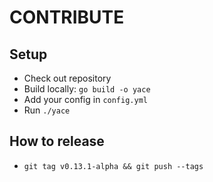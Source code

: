 # CONTRIBUTE

## Setup
* Check out repository
* Build locally: `go build -o yace`
* Add your config in `config.yml`
* Run `./yace`

## How to release
* `git tag v0.13.1-alpha && git push --tags`
